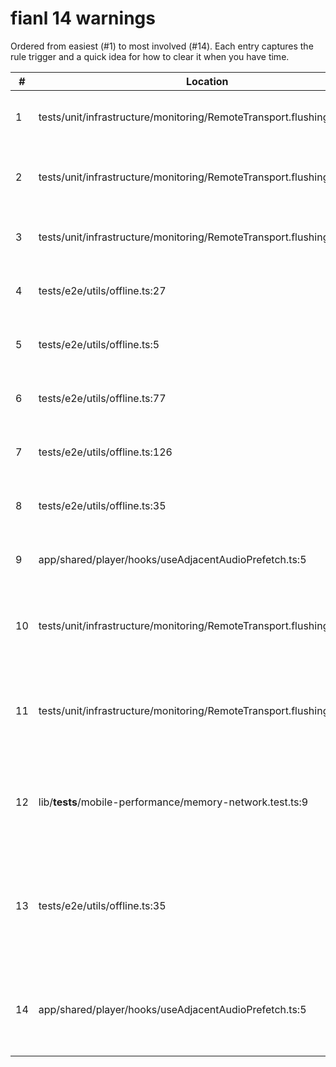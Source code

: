 # fianl 14 warnings

Ordered from easiest (#1) to most involved (#14). Each entry captures the rule trigger and a quick idea for how to clear it when you have time.

| # | Location | Rule | What's happening | Fix idea |
| - | - | - | - | - |
| 1 | tests/unit/infrastructure/monitoring/RemoteTransport.flushing.test.ts:21 | @typescript-eslint/explicit-function-return-type | setup helper is inferred as () => void. | Add an explicit () => void return annotation. |
| 2 | tests/unit/infrastructure/monitoring/RemoteTransport.flushing.test.ts:30 | @typescript-eslint/explicit-function-return-type | teardown helper also relies on inferred void. | Annotate const teardown = (): void => { ... }. |
| 3 | tests/unit/infrastructure/monitoring/RemoteTransport.flushing.test.ts:48 | @typescript-eslint/explicit-function-return-type | expectFlushCalledWith test helper returns nothing but lacks a type. | Declare it as (...): void => { ... }. |
| 4 | tests/e2e/utils/offline.ts:27 | @typescript-eslint/explicit-function-return-type | isExpectedOfflineNavigationError returns a boolean without annotation. | Add function isExpected...(...): boolean. |
| 5 | tests/e2e/utils/offline.ts:5 | @typescript-eslint/explicit-function-return-type | cacheInitialContent async helper omits its Promise<void> return type. | Append : Promise<void> to the function signature. |
| 6 | tests/e2e/utils/offline.ts:77 | @typescript-eslint/explicit-function-return-type | restoreOnline async helper also lacks its return type. | Annotate with : Promise<void>. |
| 7 | tests/e2e/utils/offline.ts:126 | @typescript-eslint/explicit-function-return-type | expectAppShellStructure is inferred as Promise<void>. | Add an explicit : Promise<void> return type. |
| 8 | tests/e2e/utils/offline.ts:35 | @typescript-eslint/explicit-function-return-type | visitWhileOffline async helper omits its return type. | Declare : Promise<void> on the export. |
| 9 | app/shared/player/hooks/useAdjacentAudioPrefetch.ts:5 | @typescript-eslint/explicit-function-return-type | The custom hook returns nothing but lacks an explicit type. | Add ): void to the hook definition. |
|10 | tests/unit/infrastructure/monitoring/RemoteTransport.flushing.test.ts:37 | @typescript-eslint/explicit-function-return-type | getContext returns a specific object shape without annotation. | Define the return type (for example returning transport and mock). |
|11 | tests/unit/infrastructure/monitoring/RemoteTransport.flushing.test.ts:17 | @typescript-eslint/explicit-function-return-type | createTransportTestContext returns an object of helpers, all inferred. | Create a dedicated interface or type alias and annotate the function to match. |
|12 | lib/__tests__/mobile-performance/memory-network.test.ts:9 | @typescript-eslint/explicit-function-return-type | createPerformanceHarness factory relies on inference for a complex helper set. | Introduce a harness interface or type and annotate the factory return. |
|13 | tests/e2e/utils/offline.ts:35 | complexity | visitWhileOffline cyclomatic complexity is 11 (>10). | Extract guard clauses or helper functions such as offline error handling to reduce branches. |
|14 | app/shared/player/hooks/useAdjacentAudioPrefetch.ts:5 | max-lines-per-function | The hook packs 55 lines into one effect, exceeding the 50-line limit. | Split the logic into smaller helpers (for next/previous prefetch) or break the hook apart. |

